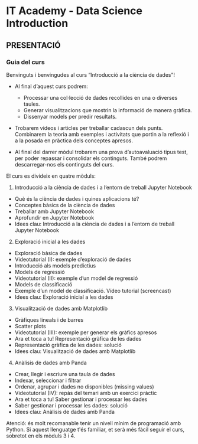 # IT Academy - Data Science Introduction
## PRESENTACIÓ
### Guia del curs
Benvinguts i benvingudes al curs “Introducció a la ciència de dades”!

- Al final d’aquest curs podrem:

  - Processar una col·lecció de dades recollides en una o diverses taules.
  - Generar visualitzacions que mostrin la informació de manera gràfica.
  - Dissenyar models per predir resultats.
 

- Trobarem vídeos i articles per treballar cadascun dels punts. Combinarem la teoria amb exemples i activitats que portin a la reflexió i a la posada en pràctica dels conceptes apresos.

- Al final del darrer mòdul trobarem una prova d’autoavaluació tipus test, per poder repassar i consolidar els continguts. També podrem descarregar-nos els continguts del curs.

 

El curs es divideix en quatre mòduls:

1. Introducció a la ciència de dades i a l’entorn de treball Jupyter Notebook

  - Què és la ciència de dades i quines aplicacions té?
  - Conceptes bàsics de la ciència de dades
  - Treballar amb Jupyter Notebook
  - Aprofundir en Jupyter Notebook
  - Idees clau: Introducció a la ciència de dades i a l’entorn de treball Jupyter Notebook
 

2. Exploració inicial a les dades

  - Exploració bàsica de dades
  - Videotutorial (I): exemple d’exploració de dades
  - Introducció als models predictius
  - Models de regressió
  - Videotutorial (II): exemple d’un model de regressió
  - Models de classificació
  - Exemple d’un model de classificació. Vídeo tutorial (screencast)
  - Idees clau: Exploració inicial a les dades
 

3. Visualització de dades amb Matplotlib

  - Gràfiques lineals i de barres
  - Scatter plots
  - Videotutorial (III): exemple per generar els gràfics apresos
  - Ara et toca a tu! Representació gràfica de les dades
  - Representació gràfica de les dades: solució
  - Idees clau: Visualització de dades amb Matplotlib
 

4. Anàlisis de dades amb Panda

  - Crear, llegir i escriure una taula de dades
  - Indexar, seleccionar i filtrar
  - Ordenar, agrupar i dades no disponibles (missing values)
  - Videotutorial (IV): repàs del temari amb un exercici pràctic
  - Ara et toca a tu! Saber gestionar i processar les dades
  - Saber gestionar i processar les dades: solució
  - Idees clau: Anàlisis de dades amb Panda
 

Atenció: és molt recomanable tenir un nivell mínim de programació amb Python. Si aquest llenguatge t'és familiar, et serà més fàcil seguir el curs, sobretot en els mòduls 3 i 4.
 
